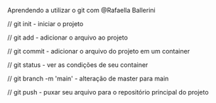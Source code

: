 Aprendendo a utilizar o git com @Rafaella Ballerini

// git init - iniciar o projeto

// git add - adicionar o arquivo ao projeto

// git commit - adicionar o arquivo do projeto em um container

// git status - ver as condições de seu container

// git branch -m 'main' - alteração de master para main

// git push - puxar seu arquivo para o repositório principal do projeto



